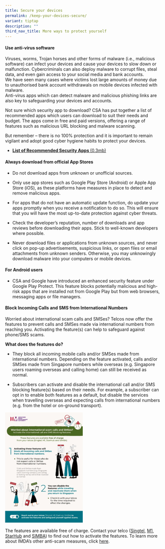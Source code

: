 ```yaml
---
title: Secure your devices
permalink: /keep-your-devices-secure/
variant: tiptap
description: ""
third_nav_title: More ways to protect yourself
---
```

<h4><strong>Use anti-virus software</strong></h4>
<p>Viruses, worms, Trojan horses and other forms of malware (i.e., malicious
software) can infect your devices and cause your devices to slow down or
malfunction. Cybercriminals can also deploy malware to corrupt files, steal
data, and even gain access to your social media and bank accounts.
<br>We have seen many cases where victims lost large amounts of money due
to unauthorised bank account withdrawals on mobile devices infected with
malware.&nbsp;
<br>Anti-virus apps which can detect malware and malicious phishing links
are also key to safeguarding your devices and accounts.&nbsp;</p>
<p>Not sure which security app to download? CSA has put together a list of
recommended apps which users can download to suit their needs and budget.
The apps come in free and paid versions, offering a range of features such
as malicious URL blocking and malware scanning.</p>
<p>But remember – there is no 100% protection and it is important to remain
vigilant and adopt good cyber hygiene habits to protect your devices.&nbsp;</p>
<ul data-tight="true" class="tight">
<li>
<p><strong><a href="https://www.csa.gov.sg/docs/default-source/our-programmes/cybersecurity-outreach/the-unseen-enemy/security-apps_infographic.pdf?sfvrsn=828f46cb_3" class="a-underline-link download-and-resources" rel="noopener noreferrer nofollow" target="_self">List of Recommended Security Apps </a></strong>
<a href="https://www.csa.gov.sg/docs/default-source/our-programmes/cybersecurity-outreach/the-unseen-enemy/security-apps_infographic.pdf?sfvrsn=828f46cb_3" class="a-underline-link download-and-resources" rel="noopener noreferrer nofollow" target="_self">(0.3mb)</a>
</p>
</li>
</ul>
<h4><strong>Always download from official App Stores</strong></h4>
<ul data-tight="true" class="tight">
<li>
<p>Do not download apps from unknown or unofficial sources.</p>
</li>
<li>
<p>Only use app stores such as Google Play Store (Android) or Apple App Store
(iOS), as these platforms have measures in place to detect and remove malicious
apps.</p>
</li>
<li>
<p>For apps that do not have an automatic update function, do update your
apps promptly when you receive a notification to do so. This will ensure
that you will have the most up-to-date protection against cyber threats.</p>
</li>
<li>
<p>Check the developer’s reputation, number of downloads and app reviews
before downloading their apps. Stick to well-known developers where possible.</p>
</li>
<li>
<p>Never download files or applications from unknown sources, and never click
on pop-up advertisements, suspicious links, or open files or email attachments
from unknown senders. Otherwise, you may unknowingly download malware into
your computers or mobile devices.</p>
</li>
</ul>
<h4><strong>For Android users</strong></h4>
<ul data-tight="true" class="tight">
<li>
<p>CSA and Google have introduced an enhanced security feature under Google
Play Protect. This feature blocks potentially malicious and high-risk apps
that are installed not from Google Play but from web browsers, messaging
apps or file managers.</p>
</li>
</ul>
<h4><strong>Block Incoming Calls and SMS from International Numbers</strong></h4>
<p>Worried about international scam calls and SMSes? Telcos now offer the
features to prevent calls and SMSes made via international numbers from
reaching you. Activating the feature(s) can help to safeguard against phone/SMS
scams.&nbsp;</p>
<p><strong>What does the features do?</strong>
</p>
<ul data-tight="true" class="tight">
<li>
<p>They block all incoming mobile calls and/or SMSes made from international
numbers. Depending on the feature activated, calls and/or SMSes made from
Singapore numbers while overseas (e.g. Singapore users roaming overseas
and calling home) can still be received as normal.</p>
<p></p>
</li>
<li>
<p>Subscribers can activate and disable the international call and/or SMS
blocking feature(s) based on their needs. For example, a subscriber can
opt in to enable both features as a default, but disable the services when
travelling overseas and expecting calls from international numbers (e.g.
from the hotel or on-ground transport).</p>
</li>
</ul>
<div class="isomer-image-wrapper">
<img style="width: 50%;" height="auto" width="100%" alt="" src="/images/Option___D2_Block_Intl_Call_SMSes_poster.jpg">
</div>
<p>The features are available free of charge. Contact your telco (<a href="https://www.singtel.com/personal/products-services/lifestyle-services/my-smart-network/international-barring" rel="noopener noreferrer nofollow" target="_blank">Singtel</a>,
<a href="https://www.m1.com.sg/support/faq/call-barring-faq" rel="noopener noreferrer nofollow" target="_blank">M1</a>, <a href="https://www.starhub.com/personal/support/article.html?id=3EB2KjVOW4A2yhKWwqnSb6" rel="noopener noreferrer nofollow" target="_blank">StarHub</a> and
<a href="https://simba.sg/terms" rel="noopener noreferrer nofollow" target="_blank">SIMBA</a>) to find out how to activate the features. To learn more about
IMDA’s other anti-scam measures, click <a href="https://www.imda.gov.sg/how-we-can-help/anti-scam-measures" rel="noopener noreferrer nofollow" target="_blank">here</a>.</p>
<p></p>
<p></p>